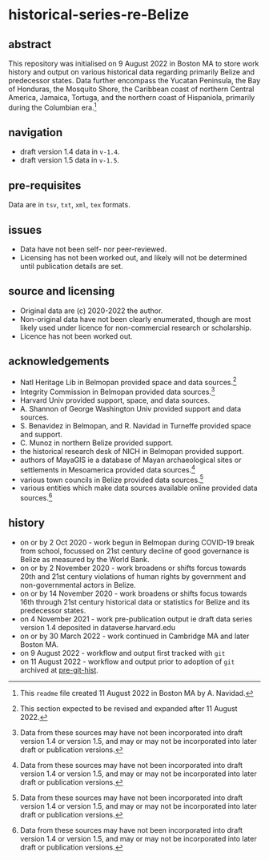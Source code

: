 # historical-series-re-Belize

## abstract

This repository was initialised on 9 August 2022 in Boston MA to store work history and output on various historical data regarding primarily Belize and predecessor states. Data further encompass the Yucatan Peninsula, the Bay of Honduras, the Mosquito Shore, the Caribbean coast of northern Central America, Jamaica, Tortuga, and the northern coast of Hispaniola, primarily during the Columbian era.[^1]

## navigation

- draft version 1.4 data in `v-1.4`.
- draft version 1.5 data in `v-1.5`.

## pre-requisites

Data are in `tsv`, `txt`, `xml`, `tex` formats.

## issues

- Data have not been self- nor peer-reviewed.
- Licensing has not been worked out, and likely will not be determined until publication details are set.

## source and licensing

- Original data are (c) 2020-2022 the author.
- Non-original data have not been clearly enumerated, though are most likely used under licence for non-commercial research or scholarship.
- Licence has not been worked out.

## acknowledgements

- Natl Heritage Lib in Belmopan provided space and data sources.[^2]
- Integrity Commission in Belmopan provided data sources.[^3]
- Harvard Univ provided support, space, and data sources.
- A. Shannon of George Washington Univ provided support and data sources.
- S. Benavidez in Belmopan, and R. Navidad in Turneffe provided space and support.
- C. Munoz in northern Belize provided support.
- the historical research desk of NICH in Belmopan provided support.
- authors of MayaGIS ie a database of Mayan archaeological sites or settlements in Mesoamerica provided data sources.[^3]
- various town councils in Belize provided data sources.[^3]
- various entities which make data sources available online provided data sources.[^3]

## history

- on or by 2 Oct 2020 - work begun in Belmopan during COVID-19 break from school, focussed on 21st century decline of good governance is Belize as measured by the World Bank.
- on or by 2 November 2020 - work broadens or shifts forcus towards 20th and 21st century violations of human rights by government and non-governmental actors in Belize.
- on or by 14 November 2020 - work broadens or shifts focus towards 16th through 21st century historical data or statistics for Belize and its predecessor states.
- on 4 November 2021 - work pre-publication output ie draft data series version 1.4 deposited in dataverse.harvard.edu
- on or by 30 March 2022 - work continued in Cambridge MA and later Boston MA.
- on 9 August 2022 - workflow and output first tracked with `git`
- on 11 August 2022 - workflow and output prior to adoption of `git` archived at [pre-git-hist](https://github.com/aenavidad/pre-git-hist).

[^1]: This `readme` file created 11 August 2022 in Boston MA by A. Navidad. 
[^2]: This section expected to be revised and expanded after 11 August 2022.
[^3]: Data from these sources may have not been incorporated into draft version 1.4 or version 1.5, and may or may not be incorporated into later draft or publication versions.
